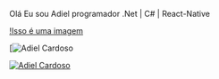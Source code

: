 <p>Olá Eu sou Adiel programador .Net | C# | React-Native</p>

[!Isso é uma imagem](https://ibb.co/dbZLryg)

[![Adiel Cardoso](https://ibb.co/dbZLryg)


[![Adiel Cardoso](https://github-readme-stats.vercel.app/api/top-langs/?username=AdielCardosoDev&layout=compact)](https://github.com/anuraghazra/github-readme-stats)
